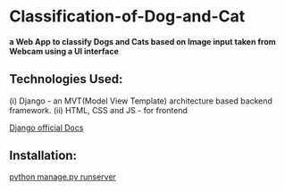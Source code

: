 # Classification-of-Dog-and-Cat

#### a Web App to classify Dogs and Cats based on Image input taken from Webcam using a UI interface

## Technologies Used:

(i) Django - an MVT(Model View Template) architecture based backend framework.
(ii) HTML, CSS and JS - for frontend

[Django official Docs](https://www.djangoproject.com/)

## Installation:

[python manage.py runserver](https://docs.djangoproject.com/en/3.2/ref/django-admin/)
